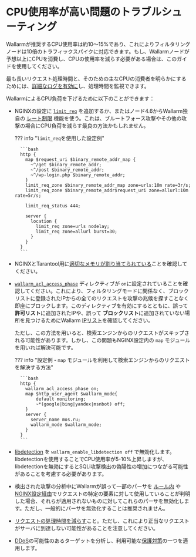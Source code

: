 # CPU使用率が高い問題のトラブルシューティング

Wallarmが推奨するCPU使用率は約10〜15%であり、これによりフィルタリングノードは10倍のトラフィックスパイクに対応できます。もし、Wallarmノードが予想以上にCPUを消費し、CPUの使用率を減らす必要がある場合は、このガイドを使用してください。

最も長いリクエスト処理時間と、そのための主なCPUの消費者を明らかにするためには、[詳細なログを有効に](../admin-en/configure-logging.md#configuring-extended-logging-for-the-nginx‑based-filter-node)し、処理時間を監視できます。

WallarmによるCPU負荷を下げるために以下のことができます：

* NGINXの設定に [`limit_req`](http://nginx.org/en/docs/http/ngx_http_limit_req_module.html) を追加するか、またはノード4.6からWallarm独自の [レート制限](../user-guides/rules/rate-limiting.md) 機能を使う。これは、ブルートフォース攻撃やその他の攻撃の場合にCPU負荷を減らす最良の方法かもしれません。

    ??? info "`limit_req`を使用した設定例"

        ```bash
        http {
          map $request_uri $binary_remote_addr_map {
            ~^/get $binary_remote_addr;
            ~^/post $binary_remote_addr;
            ~^/wp-login.php $binary_remote_addr;
          }
          limit_req_zone $binary_remote_addr_map zone=urls:10m rate=3r/s;
          limit_req_zone $binary_remote_addr$request_uri zone=allurl:10m rate=5r/s;

          limit_req_status 444;

          server {
            location {
              limit_req zone=urls nodelay;
              limit_req zone=allurl burst=30;
            }
          }
        }        
        ```

* NGINXとTarantool用に[適切なメモリが割り当てられている](../admin-en/configuration-guides/allocate-resources-for-node.md)ことを確認してください。
* [`wallarm_acl_access_phase`](../admin-en/configure-parameters-ja.md#wallarm_acl_access_phase) ディレクティブが `on`に設定されていることを確認してください。これにより、フィルタリングモードに関係なく、ブロックリストに登録されたIPからの全てのリクエストを攻撃の兆候を探すことなく即座にブロックします。このディレクティブを有効にするとともに、誤って **許可リスト**に追加されたIPや、誤って **ブロックリスト**に追加されていない場所を見つけるためにWallarm [IPリスト](../user-guides/ip-lists/overview.md)を確認してください。

    ただし、この方法を用いると、検索エンジンからのリクエストがスキップされる可能性があります。しかし、この問題もNGINX設定内の `map` モジュールを用いれば解決可能です。

    ??? info "設定例 - `map` モジュールを利用して検索エンジンからのリクエストを解決する方法"

        ```bash
        http {
          wallarm_acl_access_phase on;
          map $http_user_agent $wallarm_mode{
        	  default monitoring;
        	  ~*(google|bing|yandex|msnbot) off;
          }
          server {
            server_name mos.ru;
            wallarm_mode $wallarm_mode;
          }
        }
        ```

* [libdetection](../about-wallarm/protecting-against-attacks.md#libdetection-overview) を `wallarm_enable_libdetection off` で無効化します。libdetectionを使用することでCPU使用率が5-10%上昇しますが、libdetectionを無効にするとSQLi攻撃検出の偽陽性の増加につながる可能性があることを考慮する必要があります。
* 検出された攻撃の分析中にWallarmが誤って一部のパーサを [ルール内](../user-guides/rules/disable-request-parsers.md) や [NGINX設定経由](../admin-en/configure-parameters-ja.md#wallarm_parser_disable)でリクエストの特定の要素に対して使用していることが判明した場合、それらが適用されないものに対してこれらのパーサを無効化します。ただし、一般的にパーサを無効化することは推奨されません。
* [リクエストの処理時間を減らす](../user-guides/rules/configure-overlimit-res-detection.md)こと。ただし、これにより正当なリクエストがサーバに到達しない可能性があることを注意してください。
* [DDoS](../admin-en/configuration-guides/protecting-against-ddos.md)の可能性のあるターゲットを分析し、利用可能な[保護対策](../admin-en/configuration-guides/protecting-against-ddos.md#l7-ddos-protection-with-wallarm)の一つを適用します。